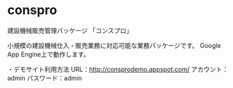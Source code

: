 # conspro
建設機械販売管理パッケージ 「コンスプロ」

小規模の建設機械仕入・販売業務に対応可能な業務パッケージです。
Google App Engine上で動作します。

・デモサイト利用方法
URL：http://consprodemo.appspot.com/
アカウント：admin
パスワード：admin
